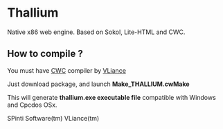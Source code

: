 # Thallium
Native x86 web engine. Based on Sokol, Lite-HTML and CWC.

## How to compile ?
You must have [CWC](https://github.com/VLiance/Cwc) compiler by [VLiance](https://github.com/VLiance)

Just download package, and launch **Make_THALLIUM.cwMake** 

This will generate **thallium.exe executable file** compatible with Windows and Cpcdos OSx.


SPinti Software(tm)
VLiance(tm)

